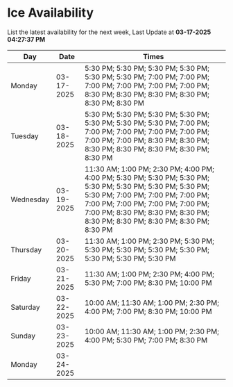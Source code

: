 # Ice Availability

List the latest availability for the next week, Last Update at **03-17-2025 04:27:37 PM**

| Day         | Date        | Times       |
| ----------- | ----------- | ----------- |
|Monday|03-17-2025|5:30 PM; 5:30 PM; 5:30 PM; 5:30 PM; 5:30 PM; 5:30 PM; 7:00 PM; 7:00 PM; 7:00 PM; 7:00 PM; 7:00 PM; 7:00 PM; 8:30 PM; 8:30 PM; 8:30 PM; 8:30 PM; 8:30 PM; 8:30 PM|
|Tuesday|03-18-2025|5:30 PM; 5:30 PM; 5:30 PM; 5:30 PM; 5:30 PM; 5:30 PM; 5:30 PM; 7:00 PM; 7:00 PM; 7:00 PM; 7:00 PM; 7:00 PM; 7:00 PM; 7:00 PM; 8:30 PM; 8:30 PM; 8:30 PM; 8:30 PM; 8:30 PM; 8:30 PM; 8:30 PM|
|Wednesday|03-19-2025|11:30 AM; 1:00 PM; 2:30 PM; 4:00 PM; 4:00 PM; 5:30 PM; 5:30 PM; 5:30 PM; 5:30 PM; 5:30 PM; 5:30 PM; 5:30 PM; 5:30 PM; 7:00 PM; 7:00 PM; 7:00 PM; 7:00 PM; 7:00 PM; 7:00 PM; 7:00 PM; 7:00 PM; 8:30 PM; 8:30 PM; 8:30 PM; 8:30 PM; 8:30 PM; 8:30 PM; 8:30 PM; 8:30 PM|
|Thursday|03-20-2025|11:30 AM; 1:00 PM; 2:30 PM; 5:30 PM; 5:30 PM; 5:30 PM; 5:30 PM; 5:30 PM; 5:30 PM; 5:30 PM; 5:30 PM|
|Friday|03-21-2025|11:30 AM; 1:00 PM; 2:30 PM; 4:00 PM; 5:30 PM; 7:00 PM; 8:30 PM; 10:00 PM|
|Saturday|03-22-2025|10:00 AM; 11:30 AM; 1:00 PM; 2:30 PM; 4:00 PM; 7:00 PM; 8:30 PM; 10:00 PM|
|Sunday|03-23-2025|10:00 AM; 11:30 AM; 1:00 PM; 2:30 PM; 4:00 PM; 5:30 PM; 7:00 PM; 8:30 PM|
|Monday|03-24-2025||
